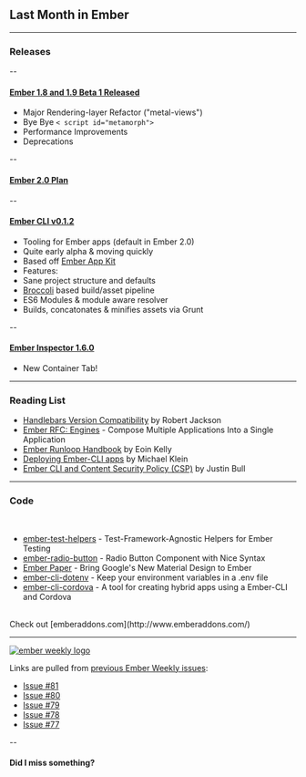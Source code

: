 ## Last Month in Ember

---

### Releases

--

#### [Ember 1.8 and 1.9 Beta 1 Released](http://emberjs.com/blog/2014/10/26/ember-1-8-0-released.html)

- Major Rendering-layer Refactor ("metal-views")
 - Bye Bye ``< script id="metamorph">``
- Performance Improvements
- Deprecations

--

#### [Ember 2.0 Plan](https://github.com/emberjs/rfcs/pull/15)


--

#### [Ember CLI v0.1.2](https://github.com/stefanpenner/ember-cli/releases/tag/v0.1.2)

- Tooling for Ember apps (default in Ember 2.0)
- Quite early alpha & moving quickly
- Based off [Ember App Kit](https://github.com/stefanpenner/ember-app-kit)
- Features:
 - Sane project structure and defaults
 - [Broccoli](https://github.com/broccolijs/broccoli) based build/asset pipeline
 - ES6 Modules & module aware resolver
 - Builds, concatonates & minifies assets via Grunt

--

 #### [Ember Inspector 1.6.0](https://github.com/emberjs/ember-inspector/blob/master/CHANGELOG.md#ember-inspector-160)

 - New Container Tab!

---

### Reading List

- [Handlebars Version Compatibility](http://emberjs.com/blog/2014/10/16/handlebars-update.html) by Robert Jackson
- [Ember RFC: Engines](https://github.com/tomdale/rfcs/blob/master/active/0000-engines.md) - Compose Multiple Applications Into a Single Application
- [Ember Runloop Handbook](https://github.com/eoinkelly/ember-runloop-handbook) by Eoin Kelly
- [Deploying Ember-CLI apps](http://blog.firstiwaslike.com/deploying-ember-cli-apps/) by Michael Klein
- [Ember CLI and Content Security Policy (CSP)](https://www.justinbull.ca/anchor/posts/ember-cli-and-content-security-policy-csp) by Justin Bull

---

### Code
</br>

- [ember-test-helpers](https://github.com/switchfly/ember-test-helpers) - Test-Framework-Agnostic Helpers for Ember Testing
- [ember-radio-button](https://github.com/yapplabs/ember-radio-button) - Radio Button Component with Nice Syntax
- [Ember Paper](https://miguelcobain.github.io/ember-paper/) - Bring Google's New Material Design to Ember
- [ember-cli-dotenv](https://github.com/fivetanley/ember-cli-dotenv) - Keep your environment variables in a .env file
- [ember-cli-cordova](https://github.com/poetic/ember-cli-cordova) - A tool for creating hybrid apps using a Ember-CLI and Cordova


</br>
Check out [emberaddons.com](http://www.emberaddons.com/)

---

[![ember weekly logo](../../img/ember-weekly-logo.png)](http://emberweekly.com)

Links are pulled from [previous Ember Weekly issues](http://emberweekly.com/issues.html):

- [Issue #81](http://us4.campaign-archive2.com/?u=ac25c8565ec37f9299ac75ca0&id=64d643b6e3)
- [Issue #80](http://us4.campaign-archive2.com/?u=ac25c8565ec37f9299ac75ca0&id=33486b3743)
- [Issue #79](http://us4.campaign-archive2.com/?u=ac25c8565ec37f9299ac75ca0&id=85fab8af9f)
- [Issue #78](http://us4.campaign-archive2.com/?u=ac25c8565ec37f9299ac75ca0&id=6a52423122)
- [Issue #77](http://us4.campaign-archive2.com/?u=ac25c8565ec37f9299ac75ca0&id=e0646e9d6b)

--

#### Did I miss something?

